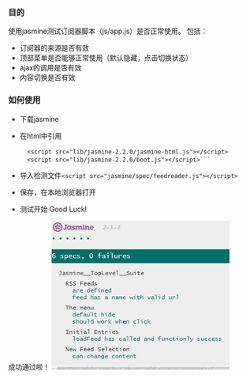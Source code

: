 ﻿
### 目的

使用jasmine测试订阅器脚本（js/app.js）是否正常使用。
包括：
- 订阅器的来源是否有效
- 顶部菜单是否能够正常使用（默认隐藏，点击切换状态）
- ajax的调用是否有效
- 内容切换是否有效

### 如何使用
- 下载jasmine
- 在html中引用

    ```<script src="lib/jasmine-2.2.0/jasmine.js"></script>
      <script src="lib/jasmine-2.2.0/jasmine-html.js"></script>
      <script src="lib/jasmine-2.2.0/boot.js"></script>```

- 导入检测文件`<script src="jasmine/spec/feedreader.js"></script>`
- 保存，在本地浏览器打开
- 测试开始 Good Luck!

成功通过啦！
![成功样式][1]


  [1]: sample.png

